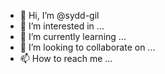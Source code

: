 - 👋 Hi, I’m @sydd-gil
- 👀 I’m interested in ...
- 🌱 I’m currently learning ...
- 💞️ I’m looking to collaborate on ...
- 📫 How to reach me ...

<!---
sydd-gil/sydd-gil is a ✨ special ✨ repository because its `README.md` (this file) appears on your GitHub profile.
You can click the Preview link to take a look at your changes.
--->
